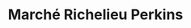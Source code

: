 ---
title: "Marché Richelieu Perkins"
url: /val-des-monts/marche-richelieu-perkins/
shop: supermarket
---